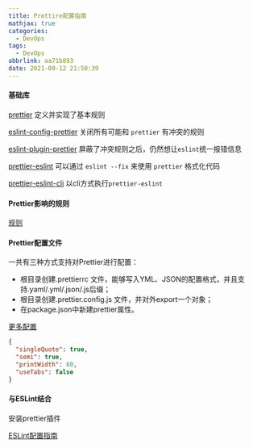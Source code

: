 ```yaml
---
title: Prettire配置指南
mathjax: true
categories:
  - DevOps
tags:
  - DevOps
abbrlink: aa71b893
date: 2021-09-12 21:50:39
---
```



#### 基础库

[prettier](https://github.com/prettier/prettier) 定义并实现了基本规则

[eslint-config-prettier](https://github.com/prettier/eslint-config-prettier) 关闭所有可能和 `prettier` 有冲突的规则

[eslint-plugin-prettier](https://github.com/prettier/eslint-plugin-prettier) 屏蔽了冲突规则之后，仍然想让`eslint`统一报错信息

[prettier-eslint](https://github.com/prettier/prettier-eslint) 可以通过 `eslint --fix` 来使用 `prettier` 格式化代码

[prettier-eslint-cli](https://github.com/prettier/prettier-eslint-cli) 以cli方式执行`prettier-eslint`


#### Prettier影响的规则

[规则](https://prettier.io/docs/en/options.html)

#### Prettier配置文件

一共有三种方式支持对Prettier进行配置：

+ 根目录创建.prettierrc 文件，能够写入YML、JSON的配置格式，并且支持.yaml/.yml/.json/.js后缀；
+ 根目录创建.prettier.config.js 文件，并对外export一个对象；
+ 在package.json中新建prettier属性。


[更多配置](https://prettier.io/docs/en/options.html)


```json
{
  "singleQuote": true,
  "semi": true,
  "printWidth": 80,
  "useTabs": false
}
```

#### 与ESLint结合

安装prettier插件

[ESLint配置指南](/posts/ef51be94/)